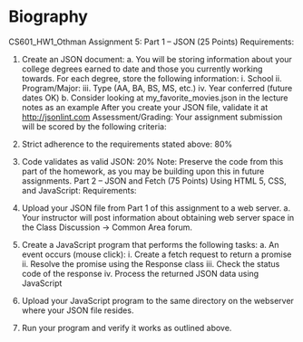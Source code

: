 # Biography
CS601_HW1_Othman
Assignment 5:
Part 1 – JSON (25 Points)
Requirements:
1. Create an JSON document:
a. You will be storing information about your college degrees earned
to date and those you currently working towards. For each degree,
store the following information:
i. School
ii. Program/Major:
iii. Type (AA, BA, BS, MS, etc.)
iv. Year conferred (future dates OK)
b. Consider looking at my_favorite_movies.json in the lecture notes as
an example
After you create your JSON file, validate it at http://jsonlint.com
Assessment/Grading:
Your assignment submission will be scored by the following criteria:
1. Strict adherence to the requirements stated above: 80%
2. Code validates as valid JSON: 20%
Note: Preserve the code from this part of the homework, as you may be building
upon this in future assignments.
Part 2 – JSON and Fetch (75 Points)
Using HTML 5, CSS, and JavaScript:
Requirements:
1. Upload your JSON file from Part 1 of this assignment to a web server.
a. Your instructor will post information about obtaining web server
space in the Class Discussion -> Common Area forum.
2. Create a JavaScript program that performs the following tasks:
a. An event occurs (mouse click):
i. Create a fetch request to return a promise
ii. Resolve the promise using the Response class
iii. Check the status code of the response
iv. Process the returned JSON data using JavaScript












3. Upload your JavaScript program to the same directory on the webserver
where your JSON file resides.
4. Run your program and verify it works as outlined above.

